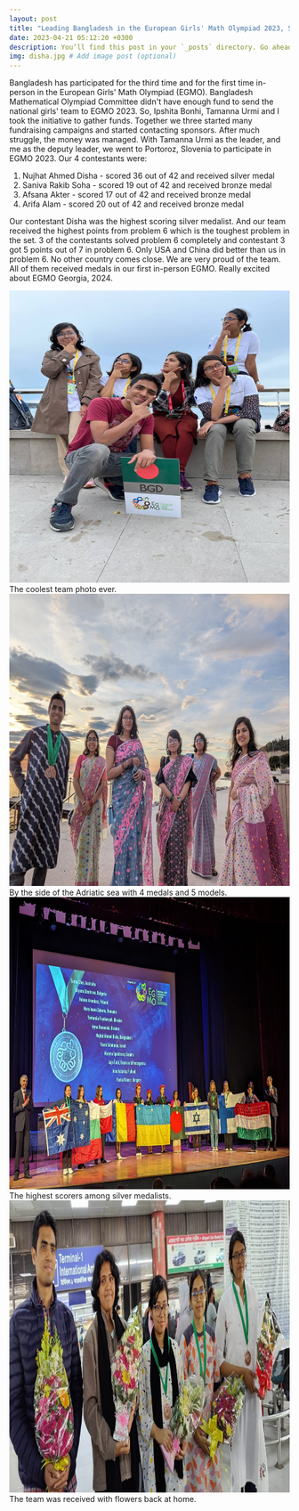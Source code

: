 ```yaml
---
layout: post
title: "Leading Bangladesh in the European Girls' Math Olympiad 2023, Slovenia"
date: 2023-04-21 05:12:20 +0300
description: You’ll find this post in your `_posts` directory. Go ahead and edit it and re-build the site to see your changes. # Add post description (optional)
img: disha.jpg # Add image post (optional)
---
```

Bangladesh has participated for the third time and for the first time in-person in the European Girls' Math Olympiad (EGMO). Bangladesh Mathematical Olympiad Committee didn't have enough fund to send the national girls' team to EGMO 2023. So, Ipshita Bonhi, Tamanna Urmi and I took the initiative to gather funds. Together we three started many fundraising campaigns and started contacting sponsors. After much struggle, the money was managed. With Tamanna Urmi as the leader, and me as the deputy leader, we went to Portoroz, Slovenia to participate in EGMO 2023. Our 4 contestants were:

1. Nujhat Ahmed Disha - scored 36 out of 42 and received silver medal
2. Saniva Rakib Soha - scored 19 out of 42 and received bronze medal
3. Afsana Akter - scored 17 out of 42 and received bronze medal
4. Arifa Alam - scored 20 out of 42 and received bronze medal

Our contestant Disha was the highest scoring silver medalist. And our team received the highest points from problem 6 which is the toughest problem in the set. 3 of the contestants solved problem 6 completely and contestant 3 got 5 points out of 7 in problem 6. Only USA and China did better than us in problem 6. No other country comes close. We are very proud of the team. All of them received medals in our first in-person EGMO. Really excited about EGMO Georgia, 2024.


<div class="responsive">
  <div class="gallery">
    <a target="_blank" href="/assets/img/team.jpeg">
      <img src="/assets/img/team.jpeg" alt="Cinque Terre" width="800" height="525">
    </a>
    <div class="desc">The coolest team photo ever.</div>
  </div>
</div>


<div class="responsive">
  <div class="gallery">
    <a target="_blank" href="/assets/img/medals.jpg">
      <img src="/assets/img/medals.jpg" alt="Forest" width="800" height="525">
    </a>
    <div class="desc">By the side of the Adriatic sea with 4 medals and 5 models.</div>
  </div>
</div>

<div class="responsive">
  <div class="gallery">
    <a target="_blank" href="/assets/img/silver.jpg">
      <img src="/assets/img/silver.jpg" alt="Cinque Terre" width="800" height="525">
    </a>
    <div class="desc"> The highest scorers among silver medalists.</div>
  </div>
</div>


<div class="responsive">
  <div class="gallery">
    <a target="_blank" href="/assets/img/shong.jpg">
      <img src="/assets/img/shong.jpg" alt="Forest" width="800" height="525">
    </a>
    <div class="desc">The team was received with flowers back at home. </div>
  </div>
</div>
